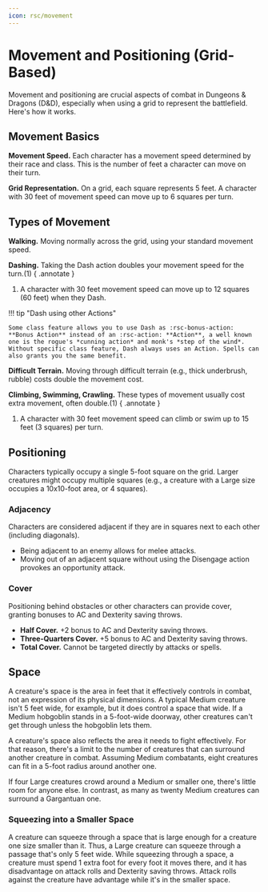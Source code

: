 ```yaml
---
icon: rsc/movement
---
```


# Movement and Positioning (Grid-Based)

Movement and positioning are crucial aspects of combat in Dungeons & Dragons (D&D), especially when using a grid to represent the battlefield. Here's how it works.

## Movement Basics

**Movement Speed.** Each character has a movement speed determined by their race and class. This is the number of feet a character can move on their turn.

**Grid Representation.** On a grid, each square represents 5 feet. A character with 30 feet of movement speed can move up to 6 squares per turn.

## Types of Movement

**Walking.** Moving normally across the grid, using your standard movement speed.
   
**Dashing.** Taking the Dash action doubles your movement speed for the turn.(1)
{ .annotate }
   
1. A character with 30 feet movement speed can move up to 12 squares (60 feet) when they Dash.

!!! tip "Dash using other Actions"

    Some class feature allows you to use Dash as :rsc-bonus-action: **Bonus Action** instead of an :rsc-action: **Action**, a well known one is the rogue's *cunning action* and monk's *step of the wind*. Without specific class feature, Dash always uses an Action. Spells can also grants you the same benefit.

**Difficult Terrain.** Moving through difficult terrain (e.g., thick underbrush, rubble) costs double the movement cost.

**Climbing, Swimming, Crawling.** These types of movement usually cost extra movement, often double.(1)
{ .annotate }

1. A character with 30 feet movement speed can climb or swim up to 15 feet (3 squares) per turn.

## Positioning
Characters typically occupy a single 5-foot square on the grid. Larger creatures might occupy multiple squares (e.g., a creature with a Large size occupies a 10x10-foot area, or 4 squares).

### Adjacency 

Characters are considered adjacent if they are in squares next to each other (including diagonals).

- Being adjacent to an enemy allows for melee attacks.
- Moving out of an adjacent square without using the Disengage action provokes an opportunity attack.

### Cover 

Positioning behind obstacles or other characters can provide cover, granting bonuses to AC and Dexterity saving throws.
   
- **Half Cover.** +2 bonus to AC and Dexterity saving throws.
- **Three-Quarters Cover.** +5 bonus to AC and Dexterity saving throws.
- **Total Cover.** Cannot be targeted directly by attacks or spells.

## Space

A creature's space is the area in feet that it effectively controls in combat, not an expression of its physical dimensions. A typical Medium creature isn't 5 feet wide, for example, but it does control a space that wide. If a Medium hobgoblin stands in a 5-foot-wide doorway, other creatures can't get through unless the hobgoblin lets them.

A creature's space also reflects the area it needs to fight effectively. For that reason, there's a limit to the number of creatures that can surround another creature in combat. Assuming Medium combatants, eight creatures can fit in a 5-foot radius around another one.

If four Large creatures crowd around a Medium or smaller one, there's little room for anyone else. In contrast, as many as twenty Medium creatures can surround a Gargantuan one.

### Squeezing into a Smaller Space

A creature can squeeze through a space that is large enough for a creature one size smaller than it. Thus, a Large creature can squeeze through a passage that's only 5 feet wide. While squeezing through a space, a creature must spend 1 extra foot for every foot it moves there, and it has disadvantage on attack rolls and Dexterity saving throws. Attack rolls against the creature have advantage while it's in the smaller space.